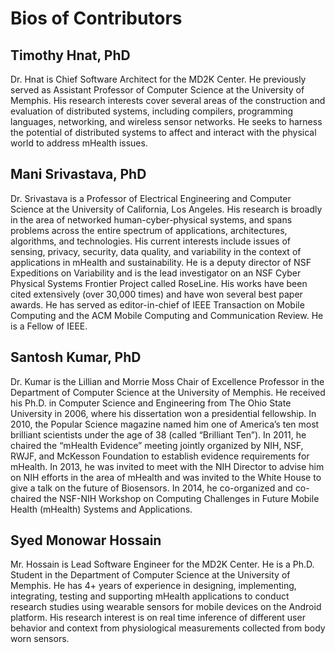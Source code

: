 # Bios of Contributors
## Timothy Hnat, PhD
Dr. Hnat is Chief Software Architect for the MD2K Center. He previously served as Assistant Professor of Computer Science at the University of Memphis. His research interests cover several areas of the construction and evaluation of distributed systems, including compilers, programming languages, networking, and wireless sensor networks. He seeks to harness the potential of distributed systems to affect and interact with the physical world to address mHealth issues.

## Mani Srivastava, PhD
Dr. Srivastava is a Professor of Electrical Engineering and Computer Science at the University of California, Los Angeles. His research is broadly in the area of networked human-cyber-physical systems, and spans problems across the entire spectrum of applications, architectures, algorithms, and technologies. His current interests include issues of sensing, privacy, security, data quality, and variability in the context of applications in mHealth and sustainability. He is a deputy director of NSF Expeditions on Variability and is the lead investigator on an NSF Cyber Physical Systems Frontier Project called RoseLine. His works have been cited extensively (over 30,000 times) and have won several best paper awards. He has served as editor-in-chief of IEEE Transaction on Mobile Computing and the ACM Mobile Computing and Communication Review. He is a Fellow of IEEE.

## Santosh Kumar, PhD
Dr. Kumar is the Lillian and Morrie Moss Chair of Excellence Professor in the Department of Computer Science at the University of Memphis. He received his Ph.D. in Computer Science and Engineering from The Ohio State University in 2006, where his dissertation won a presidential fellowship. In 2010, the Popular Science magazine named him one of America’s ten most brilliant scientists under the age of 38 (called “Brilliant Ten”). In 2011, he chaired the “mHealth Evidence” meeting jointly organized by NIH, NSF, RWJF, and McKesson Foundation to establish evidence requirements for mHealth. In 2013, he was invited to meet with the NIH Director to advise him on NIH efforts in the area of mHealth and was invited to the White House to give a talk on the future of Biosensors. In 2014, he co-organized and co-chaired the NSF-NIH Workshop on Computing Challenges in Future Mobile Health (mHealth) Systems and Applications.

## Syed Monowar Hossain
Mr. Hossain is Lead Software Engineer for the MD2K Center. He is a Ph.D. Student in the Department of Computer Science at the University of Memphis.  He has 4+ years of experience in designing, implementing, integrating, testing and supporting mHealth applications to conduct research studies using wearable sensors for mobile devices on the Android platform. His research interest is on real time inference of different user behavior and context from physiological measurements collected from body worn sensors.
